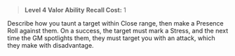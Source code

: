 > **Level 4 Valor Ability**
> **Recall Cost:** 1

Describe how you taunt a target within Close range, then make a Presence Roll against them. On a success, the target must mark a Stress, and the next time the GM spotlights them, they must target you with an attack, which they make with disadvantage.

